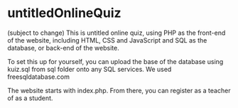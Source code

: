 # untitledOnlineQuiz

(subject to change)
This is untitled online quiz, using PHP as the front-end of the website, including HTML, CSS and JavaScript and SQL as the database, or back-end of the website.

To set this up for yourself, you can upload the base of the database using kuiz.sql from sql folder onto any SQL services. We used freesqldatabase.com

The website starts with index.php. From there, you can register as a teacher of as a student.
